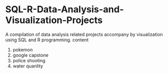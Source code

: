 # SQL-R-Data-Analysis-and-Visualization-Projects
A compilation of data analysis related projects accompany by visualization using SQL and R programming. 
content
1. pokemon
2. google capstone
3. police shooting 
4. water quanlity 
